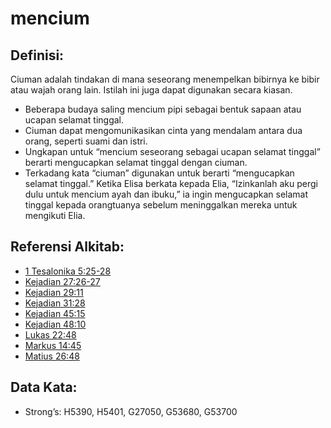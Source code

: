 # mencium

## Definisi:

Ciuman adalah tindakan di mana seseorang menempelkan bibirnya ke bibir atau wajah orang lain. Istilah ini juga dapat digunakan secara kiasan.

* Beberapa budaya saling mencium pipi sebagai bentuk sapaan atau ucapan selamat tinggal.
* Ciuman dapat mengomunikasikan cinta yang mendalam antara dua orang, seperti suami dan istri.
* Ungkapan untuk “mencium seseorang sebagai ucapan selamat tinggal” berarti mengucapkan selamat tinggal dengan ciuman.
* Terkadang kata “ciuman” digunakan untuk berarti “mengucapkan selamat tinggal.” Ketika Elisa berkata kepada Elia, “Izinkanlah aku pergi dulu untuk mencium ayah dan ibuku,” ia ingin mengucapkan selamat tinggal kepada orangtuanya sebelum meninggalkan mereka untuk mengikuti Elia.

## Referensi Alkitab:

* [1 Tesalonika 5:25-28](rc://en/tn/help/1th/05/25)
* [Kejadian 27:26-27](rc://en/tn/help/gen/27/26)
* [Kejadian 29:11](rc://en/tn/help/gen/29/11)
* [Kejadian 31:28](rc://en/tn/help/gen/31/28)
* [Kejadian 45:15](rc://en/tn/help/gen/45/15)
* [Kejadian 48:10](rc://en/tn/help/gen/48/10)
* [Lukas 22:48](rc://en/tn/help/luk/22/48)
* [Markus 14:45](rc://en/tn/help/mrk/14/45)
* [Matius 26:48](rc://en/tn/help/mat/26/48)

## Data Kata:

* Strong’s: H5390, H5401, G27050, G53680, G53700
